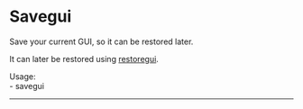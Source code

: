 # Savegui

Save your current GUI, so it can be restored later.

It can later be restored using [restoregui](restoregui.md).

Usage:\
    - savegui

---